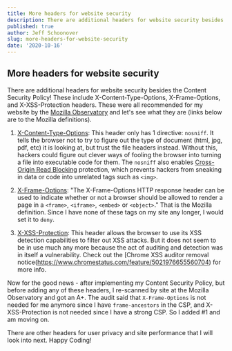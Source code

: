 ```yaml
---
title: More headers for website security
description: There are additional headers for website security besides the Content Security Policy!  These include X-Content-Type-Options, X-Frame-Options, and X-XSS-Protection headers
published: true
author: Jeff Schoonover
slug: more-headers-for-website-security
date: '2020-10-16'
---
```


## More headers for website security

There are additional headers for website security besides the Content Security Policy!  These include X-Content-Type-Options, X-Frame-Options, and X-XSS-Protection headers.  These were all recommended for my website by the [Mozilla Observatory](https://observatory.mozilla.org/) and let's see what they are (links below are to the Mozilla definitions).

1. [X-Content-Type-Options](https://developer.mozilla.org/en-US/docs/Web/HTTP/Headers/X-Content-Type-Options): This header only has 1 directive: `nosniff`.  It tells the browser not to try to figure out the type of document (html, jpg, pdf, etc) it is looking at, but trust the file headers instead.  Without this, hackers could figure out clever ways of fooling the browser into turning a file into executable code for them.  The `nosniff` also enables [Cross-Origin Read Blocking](https://developers.google.com/web/updates/2018/07/site-isolation#corb) protection, which prevents hackers from sneaking in data or code into unrelated tags such as `<img>`.

2. [X-Frame-Options](https://developer.mozilla.org/en-US/docs/Web/HTTP/Headers/X-Frame-Options): "The X-Frame-Options HTTP response header can be used to indicate whether or not a browser should be allowed to render a page in a `<frame>`, `<iframe>`, `<embed>` or `<object>`."  That is the Mozilla definition.  Since I have none of these tags on my site any longer, I would set it to `deny`.

3. [X-XSS-Protection](https://developer.mozilla.org/en-US/docs/Web/HTTP/Headers/X-XSS-Protection): This header allows the browser to use its XSS detection capabilities to filter out XSS attacks.  But it does not seem to be in use much any more because the act of auditing and detection was in itself a vulnerability.  Check out the [Chrome XSS auditor removal notice(https://www.chromestatus.com/feature/5021976655560704) for more info.

Now for the good news - after implementing my Content Security Policy, but before adding any of these headers, I re-scanned by site at the Mozilla Observatory and got an A+.  The audit said that `X-Frame-Options` is not needed for me anymore since I have `frame-ancestors` in the CSP, and X-XSS-Protection is not needed since I have a strong CSP.  So I added #1 and am moving on.

There are other headers for user privacy and site performance that I will look into next.  Happy Coding!
